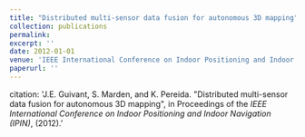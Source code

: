 ```yaml
---
title: "Distributed multi-sensor data fusion for autonomous 3D mapping"
collection: publications
permalink: 
excerpt: ''
date: 2012-01-01
venue: 'IEEE International Conference on Indoor Positioning and Indoor Navigation (IPIN)'
paperurl: ''
---
```

citation: 'J.E. Guivant, S. Marden, and K. Pereida. &quot;Distributed multi-sensor data fusion for autonomous 3D mapping&quot;, in Proceedings of the <i>IEEE International Conference on Indoor Positioning and Indoor Navigation (IPIN)</i>, (2012).'


